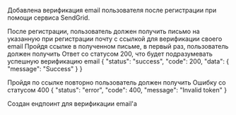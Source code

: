 

 Добавлена верификация email пользователя после регистрации при помощи сервиса SendGrid.


После регистрации, пользователь должен получить письмо на указанную при регистрации почту с ссылкой для верификации своего email
Пройдя ссылке в полученном письме, в первый раз, пользователь должен получить Ответ со статусом 200, что будет подразумевать успешную верификацию email
{
"status": "success",
"code": 200,
"data": {
"message": "Success"
}
}

Пройдя по ссылке повторно пользователь должен получить Ошибку со статусом 400
{
"status": "error",
"code": 400,
"message": "Invalid token"
}



Создан ендпоинт для верификации email'а


